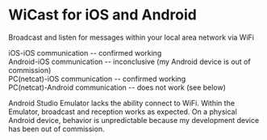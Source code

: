 # WiCast for iOS and Android
Broadcast and listen for messages within your local area network via WiFi

iOS-iOS communication -- confirmed working  
Android-iOS communication -- inconclusive (my Android device is out of commission)  
PC(netcat)-iOS communication -- confirmed working  
PC(netcat)-Android communication -- does not work (see below)  
  
Android Studio Emulator lacks the ability connect to WiFi. Within the Emulator, broadcast and reception works as expected. On a physical Android device, behavior is unpredictable because my development device has been out of commission.
